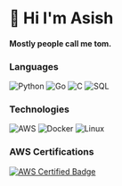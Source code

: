 # :wave: Hi I'm Asish 
#### Mostly people call me tom.

### Languages

![Python](https://img.shields.io/badge/-Python-000?&logo=Python)
![Go](https://img.shields.io/badge/-Go-000?&logo=Go)
![C](https://img.shields.io/badge/-C-000?&logo=C)
![SQL](https://img.shields.io/badge/-SQL-000?&logo=MySQL)

### Technologies

![AWS](https://img.shields.io/badge/-AWS-000?&logo=Amazon-AWS&logoColor=F90)
![Docker](https://img.shields.io/badge/-Docker-000?&logo=Docker)
![Linux](https://img.shields.io/badge/-Linux-000?&logo=Linux)


### AWS Certifications

[![AWS Certified Badge](badge-url)](https://www.credly.com/badges/30f2cf50-4dcf-4958-a245-4f3fbb52ed32/public_url)
<div data-iframe-width="150" data-iframe-height="270" data-share-badge-id="30f2cf50-4dcf-4958-a245-4f3fbb52ed32" data-share-badge-host="https://www.credly.com"></div><script type="text/javascript" async src="//cdn.credly.com/assets/utilities/embed.js"></script>

<br />
